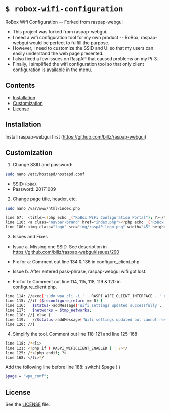 # `$ robox-wifi-configuration`
RoBox Wifi Configuration -- Forked from raspap-webgui

* This project was forked from raspap-webgui. 
* I need a wifi configuration tool for my own product -- RoBox, raspap-webgui would be perfect to fulfill the purpose.
* However, I need to customize the SSID and UI so that my users can easily understand the web page presented.
* I also fixed a few issues on RaspAP that caused problems on my Pi-3.
* Finally, I simplified the wifi configuration tool so that only client configuration is available in the menu.
## Contents

 - [Installation](#installation)
 - [Customization](#customization)
 - [License](#license)

## Installation
Install raspap-webgui first (https://github.com/billz/raspap-webgui)

## Customization
1. Change SSID and password:
```sh
sudo nano /etc/hostapd/hostapd.conf
```
* SSID: `RoBoX`
* Password: 20171009

2. Change page title, header, etc.
```sh
sudo nano /var/www/html/index.php
```
```sh
line 67:  <title><?php echo _("RoBox WiFi Configuration Portal"); ?></title>
line 110: <a class="navbar-brand" href="index.php"><?php echo _("RoBox Wifi Portal"); ?></a>
line 180: <img class="logo" src="img/raspAP-logo.png" width="45" height="45">RoBox
```

3. Issues and Fixes
* Issue a. Missing one SSID. See description in https://github.com/billz/raspap-webgui/issues/290
* Fix for a: Comment out line 134 & 136 in configure_client.php

* Issue b. After entered pass-phrase, raspap-webgui wifi got lost.
* Fix for b: Comment out line 114, 115, 118, 119 & 120 in configure_client.php.
```sh
line 114: //exec('sudo wpa_cli -i ' . RASPI_WIFI_CLIENT_INTERFACE . ' reconfigure', $reconfigure_out, $reconfigure_return );
line 115: //if ($reconfigure_return == 0) {
line 116:   $status->addMessage('Wifi settings updated successfully', 'success');
line 117:   $networks = $tmp_networks;
line 118: //} else {
line 119:   //$status->addMessage('Wifi settings updated but cannot restart (cannot execute "wpa_cli reconfigure")', 'danger');
line 120: //}
```

4. Simplify the tool. Comment out line 118-121 and line 125-168:
```sh
line 118: /*<li>
line 121: <?php if ( RASPI_WIFICLIENT_ENABLED ) : ?>*/
line 125: /*<?php endif; ?>
line 168: </li>*/
```
Add the following line before line 188: switch( $page ) {
```sh
$page = "wpa_conf";
```
## License
See the [LICENSE](./LICENSE) file.

